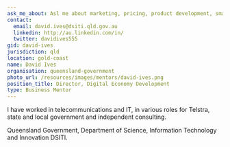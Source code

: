 ```yaml
---
ask_me_about: Asl me about marketing, pricing, product development, smart cities and telecommunications
contact:
  email: david.ives@dsiti.qld.gov.au
  linkedin: http://au.linkedin.com/in/
  twitter: davidives555
gid: david-ives
jurisdiction: qld
location: gold-coast
name: David Ives
organisation: queensland-government
photo_url: /resources/images/mentors/david-ives.png
position_title: Director, Digital Economy Development
type: Business Mentor
---
```


I have worked in telecommunications and IT, in various roles for Telstra, state and local government and independent consulting.

Queensland Government, Department of Science, Information Technology and Innovation DSITI.
